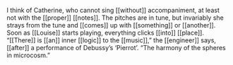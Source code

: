 I think of Catherine, who cannot sing [[without]] accompaniment, at least not with the [[proper]] [[notes]]. The pitches are in tune, but invariably she strays from the tune and [[comes]] up with [[something]] or [[another]]. Soon as [[Louise]] starts playing, everything clicks [[into]] [[place]]. “[[There]] is [[an]] inner [[logic]] to the [[music]],” the [[engineer]] says, [[after]] a performance of Debussy’s ‘Pierrot’. “The harmony of the spheres in microcosm.”